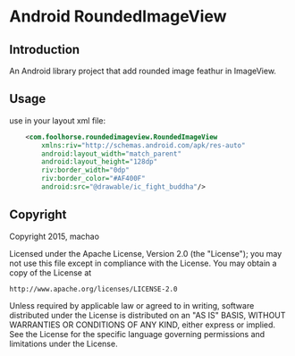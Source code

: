 # Android RoundedImageView

## Introduction
An Android library project that add rounded image feathur in ImageView.

## Usage

use in your layout xml file:
```xml
    <com.foolhorse.roundedimageview.RoundedImageView
        xmlns:riv="http://schemas.android.com/apk/res-auto"
        android:layout_width="match_parent"
        android:layout_height="128dp"
        riv:border_width="0dp"
        riv:border_color="#AF400F"
        android:src="@drawable/ic_fight_buddha"/>
```


## Copyright

Copyright 2015, machao

Licensed under the Apache License, Version 2.0 (the "License");
you may not use this file except in compliance with the License.
You may obtain a copy of the License at

    http://www.apache.org/licenses/LICENSE-2.0

Unless required by applicable law or agreed to in writing, software
distributed under the License is distributed on an "AS IS" BASIS,
WITHOUT WARRANTIES OR CONDITIONS OF ANY KIND, either express or implied.
See the License for the specific language governing permissions and
limitations under the License.
